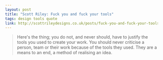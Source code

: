 ```yaml
---
layout: post
title: "Scott Riley: Fuck you and fuck your tools"
tags: design tools quote
link: http://scottrileydesigns.co.uk/posts/fuck-you-and-fuck-your-tools
---
```


> Here's the thing; you do not, and never should, have to justify the tools you used to create your work. You should never criticise a person, team or their work because of the tools they used. They are a means to an end, a method of realising an idea.